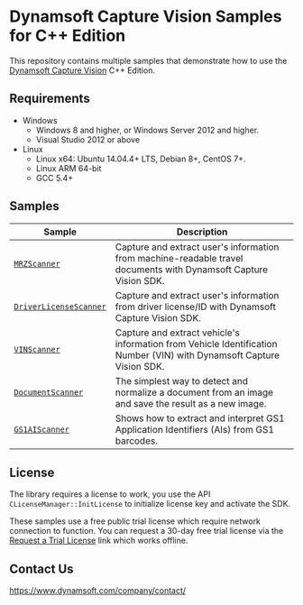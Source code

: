# Dynamsoft Capture Vision Samples for C++ Edition

This repository contains multiple samples that demonstrate how to use the [Dynamsoft Capture Vision](https://www.dynamsoft.com/capture-vision/docs/core/introduction/?lang=cplusplus) C++ Edition.

## Requirements

- Windows
  - Windows 8 and higher, or Windows Server 2012 and higher.
  - Visual Studio 2012 or above
- Linux
  - Linux x64: Ubuntu 14.04.4+ LTS, Debian 8+, CentOS 7+.
  - Linux ARM 64-bit
  - GCC 5.4+

## Samples

| Sample            | Description |
|---------------|----------------------|
|[`MRZScanner`](Samples/MRZScanner)          | Capture and extract user's information from machine-readable travel documents with Dynamsoft Capture Vision SDK.            |
|[`DriverLicenseScanner`](Samples/DriverLicenseScanner)          | Capture and extract user's information from driver license/ID with Dynamsoft Capture Vision SDK.            |
|[`VINScanner`](Samples/VINScanner)          | Capture and extract vehicle's information from Vehicle Identification Number (VIN) with Dynamsoft Capture Vision SDK.            |
|[`DocumentScanner`](Samples/DocumentScanner)          | The simplest way to detect and normalize a document from an image and save the result as a new image.            |
|[`GS1AIScanner`](Samples/GS1AIScanner) | Shows how to extract and interpret GS1 Application Identifiers (AIs) from GS1 barcodes. |

## License

The library requires a license to work, you use the API `CLicenseManager::InitLicense` to initialize license key and activate the SDK.

These samples use a free public trial license which require network connection to function. You can request a 30-day free trial license via the <a href="https://www.dynamsoft.com/customer/license/trialLicense?product=dcv&utm_source=github&package=c_cpp" target="_blank">Request a Trial License</a> link which works offline.

## Contact Us

https://www.dynamsoft.com/company/contact/
